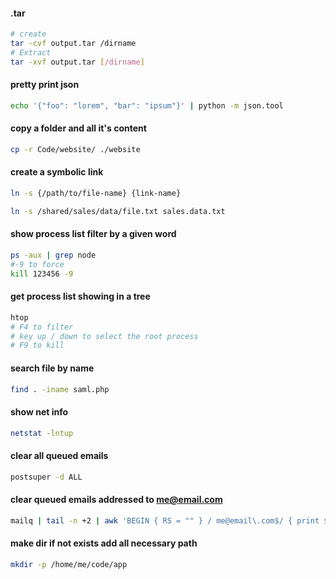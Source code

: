 #### .tar
```bash
# create
tar -cvf output.tar /dirname
# Extract
tar -xvf output.tar [/dirname]
```

#### pretty print json
```bash
echo '{"foo": "lorem", "bar": "ipsum"}' | python -m json.tool
```
#### copy a folder and all it's content
 ```bash
 cp -r Code/website/ ./website
 ```   
      
#### create a symbolic link
```bash
ln -s {/path/to/file-name} {link-name}
```   
```bash
ln -s /shared/sales/data/file.txt sales.data.txt
```  

#### show process list filter by a given word
```bash
ps -aux | grep node
#-9 to force
kill 123456 -9
```

#### get process list showing in a tree
```bash
htop
# F4 to filter
# key up / down to select the root process
# F9 to kill
```

#### search file by name
```bash
find . -iname saml.php
```

#### show net info
```bash
netstat -lntup
```

#### clear all queued emails
```bash
postsuper -d ALL
```

#### clear queued emails addressed to me@email.com
```bash
mailq | tail -n +2 | awk 'BEGIN { RS = "" } / me@email\.com$/ { print $1 }' | tr -d '*!' | postsuper -d -
```

#### make dir if not exists add all necessary path
```bash
mkdir -p /home/me/code/app
```









